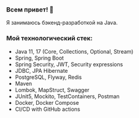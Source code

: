 ### Всем привет! 👋
Я занимаюсь бэкенд-разработкой на Java.

### Мой технологический стек:
- Java 11, 17 (Core, Collections, Optional, Stream)
- Spring, Spring Boot
- Spring Security, JWT, Security expressions
- JDBC, JPA Hibernate
- PostgreSQL, Flyway, Redis
- Maven
- Lombok, MapStruct, Swagger
- JUnit5, Mockito, TestContainers, Postman
- Docker, Docker Compose
- CI/CD with GitHub actions

